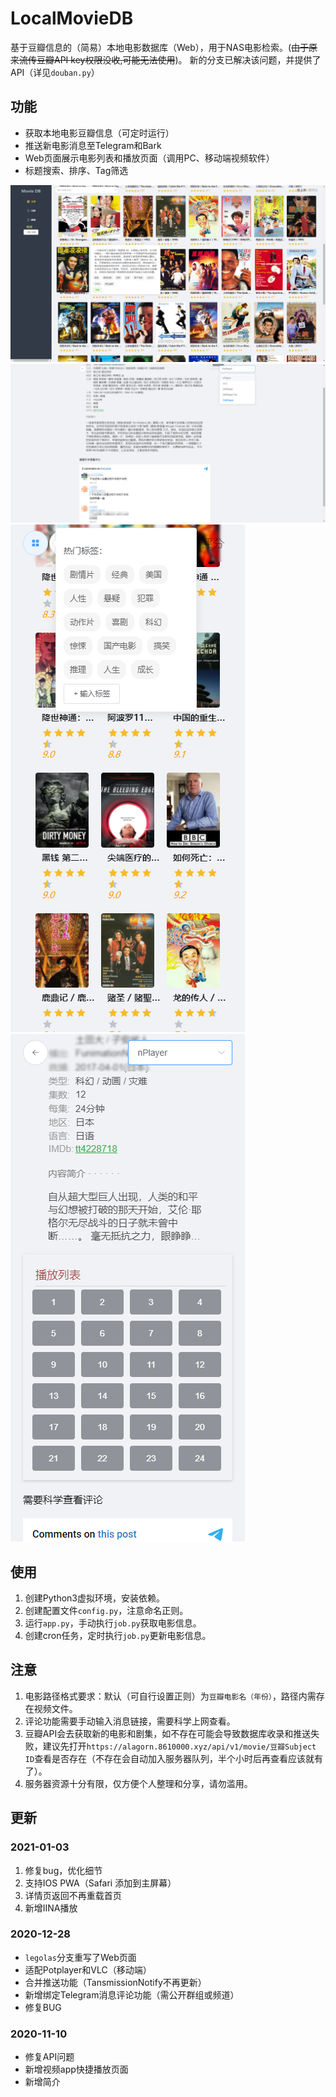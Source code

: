 # LocalMovieDB
基于豆瓣信息的（简易）本地电影数据库（Web），用于NAS电影检索。(<del>由于原来流传豆瓣API key权限没收,可能无法使用</del>)。
新的分支已解决该问题，并提供了API（详见`douban.py`）


## 功能
- 获取本地电影豆瓣信息（可定时运行）
- 推送新电影消息至Telegram和Bark
- Web页面展示电影列表和播放页面（调用PC、移动端视频软件）
- 标题搜索、排序、Tag筛选

![PC0](https://raw.githubusercontent.com/Rocket-Factory/LocalMovieDB/legolas/preview/PC0.png)
![MB0](https://raw.githubusercontent.com/Rocket-Factory/LocalMovieDB/legolas/preview/PC1.png)
![MB1](https://raw.githubusercontent.com/Rocket-Factory/LocalMovieDB/legolas/preview/mb0.png)
![MB1](https://raw.githubusercontent.com/Rocket-Factory/LocalMovieDB/legolas/preview/mb1.png)


## 使用
1. 创建Python3虚拟环境，安装依赖。
2. 创建配置文件`config.py`，注意命名正则。
3. 运行`app.py`，手动执行`job.py`获取电影信息。
4. 创建cron任务，定时执行`job.py`更新电影信息。

## 注意
1. 电影路径格式要求：默认（可自行设置正则）为`豆瓣电影名（年份）`，路径内需存在视频文件。
2. 评论功能需要手动输入消息链接，需要科学上网查看。
3. 豆瓣API会去获取新的电影和剧集，如不存在可能会导致数据库收录和推送失败，建议先打开`https://alagorn.8610000.xyz/api/v1/movie/豆瓣Subject ID`查看是否存在（不存在会自动加入服务器队列，半个小时后再查看应该就有了）。
4. 服务器资源十分有限，仅方便个人整理和分享，请勿滥用。

## 更新
### 2021-01-03
1. 修复bug，优化细节
2. 支持IOS PWA（Safari 添加到主屏幕）
3. 详情页返回不再重载首页
4. 新增IINA播放

### 2020-12-28
- `legolas`分支重写了Web页面
- 适配Potplayer和VLC（移动端）
- 合并推送功能（TansmissionNotify不再更新）
- 新增绑定Telegram消息评论功能（需公开群组或频道）
- 修复BUG

### 2020-11-10
- 修复API问题
- 新增视频app快捷播放页面
- 新增简介
